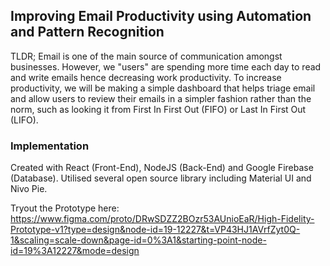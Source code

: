 ## Improving Email Productivity using Automation and Pattern Recognition ##
TLDR; Email is one of the main source of communication amongst businesses. However, we "users" are spending more time each day to read and write emails hence decreasing work productivity.
To increase productivity, we will be making a simple dashboard that helps triage email and allow users to review their emails in a simpler fashion rather than the norm, such as looking it from First In First Out (FIFO) or Last In First Out (LIFO).

### Implementation ###
Created with React (Front-End), NodeJS (Back-End) and Google Firebase (Database).
Utilised several open source library including Material UI and Nivo Pie.

Tryout the Prototype here: https://www.figma.com/proto/DRwSDZZ2BOzr53AUnioEaR/High-Fidelity-Prototype-v1?type=design&node-id=19-12227&t=VP43HJ1AVrfZyt0Q-1&scaling=scale-down&page-id=0%3A1&starting-point-node-id=19%3A12227&mode=design

